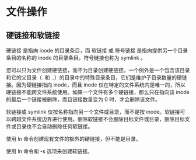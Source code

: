 # 文件操作

## 硬链接和软链接

硬链接 是指向 inode 的目录条目，而 软链接 或 符号链接 是指向提供另一个目录条目的名称的 inode 的目录条目。符号链接也称为 symlink 。

您可以只为文件创建硬链接，而不为目录创建硬链接。一个例外是一个包含该目录和它的父目录（. 和 ..）的目录中的特殊目录条目，它们是维护子目录数量的硬链接。因为硬链接指向 inode，而且 inode 仅在特定的文件系统内是唯一的，所以硬链接不能跨文件系统使用。如果一个文件有多个硬链接，那么只在指向该 inode 的最后一个链接被删除，而且链接数量变为 0 时，才会删除该文件。

软链接或 symlink 仅按名称指向另一个文件或目录，而不是按 inode。软链接可以跨越文件系统边界进行使用。删除软链接不会删除目标文件或目录，删除目标文件或目录也不会自动删除任何软链接。

使用 ln 命令创建现有文件的额外的硬链接，但不能是目录。

使用 ln 命令和 -s 选项来创建软链接。
